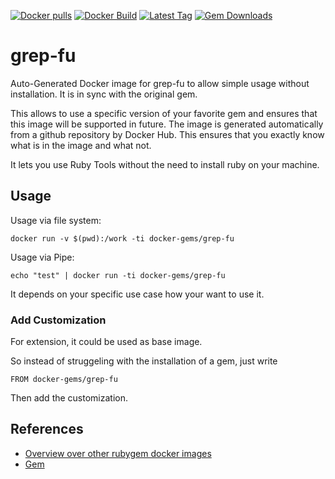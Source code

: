 [![Docker pulls](https://img.shields.io/docker/pulls/rubygem/grep-fu.svg)](https://hub.docker.com/r/rubygem/grep-fu/)
[![Docker Build](https://img.shields.io/docker/automated/rubygem/grep-fu.svg)](https://hub.docker.com/r/rubygem/grep-fu/)
[![Latest Tag](https://img.shields.io/github/tag/docker-rubygem/grep-fu.svg)](https://hub.docker.com/r/rubygem/grep-fu/)
[![Gem Downloads](https://img.shields.io/gem/dt/grep-fu.svg)](https://rubygems.org/gems/grep-fu/)
# grep-fu

Auto-Generated Docker image for grep-fu to allow simple usage without installation.
It is in sync with the original gem.

This allows to use a specific version of your favorite gem and ensures that this image will be supported in future.
The image is generated automatically from a github repository by Docker Hub.
This ensures that you exactly know what is in the image and what not.

It lets you use Ruby Tools without the need to install ruby on your machine.

## Usage

Usage via file system:

`docker run -v $(pwd):/work -ti docker-gems/grep-fu`

Usage via Pipe:

`echo "test" | docker run -ti docker-gems/grep-fu`

It depends on your specific use case how your want to use it.

### Add Customization

For extension, it could be used as base image.

So instead of struggeling with the installation of a gem, just write

`FROM docker-gems/grep-fu`

Then add the customization.

## References

 - [Overview over other rubygem docker images](https://github.com/thinkbot/docker-rubygem)
 - [Gem](https://rubygems.org/gems/grep-fu/)
